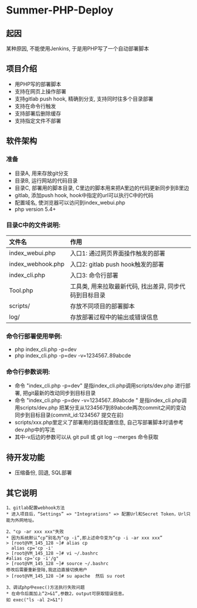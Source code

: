 # Summer-PHP-Deploy

## 起因
某种原因, 不能使用Jenkins, 于是用PHP写了一个自动部署脚本

## 项目介绍
- 用PHP写的部署脚本
- 支持在网页上操作部署
- 支持gitlab push hook, 精确到分支, 支持同时往多个目录部署
- 支持在命令行触发
- 支持部署后删除缓存
- 支持指定文件不部署


## 软件架构

### 准备
- 目录A, 用来存放git分支
- 目录B, 运行网站的代码目录
- 目录C, 部署用的脚本目录, C里边的脚本用来把A里边的代码更新同步到B里边
- gitlab, 添加push hook, hook中指定的url可以执行C中的代码
- 配置域名, 使浏览器可以访问到index_webui.php
- php version 5.4+


### 目录C中的文件说明:
|文件名|作用|
|:---|:---|
|index_webui.php|入口1: 通过网页界面操作触发的部署|
|index_webhook.php|入口2: gitlab push hook触发的部署|
|index_cli.php|入口3: 命令行部署|
|Tool.php|工具类, 用来拉取最新代码, 找出差异, 同步代码到目标目录|
|scripts/ |存放不同项目的部署脚本|
|log/ |存放部署过程中的输出或错误信息|

### 命令行部署使用举例:
- php index_cli.php -p=dev
- php index_cli.php -p=dev -v=1234567..89abcde

### 命令行参数说明: 
- 命令 "index_cli.php -p=dev" 是指index_cli.php调用scripts/dev.php 进行部署, 把git最新的改动同步到目标目录
- 命令 "index_cli.php -p=dev -v=1234567..89abcde " 是指index_cli.php调用scripts/dev.php 把某分支从1234567到89abcde两次commit之间的变动同步到目标目录(commit_id:1234567 提交在前)
- scripts/xxx.php里定义了部署用的路径配置信息, 自己写部署脚本时请参考dev.php中的写法
- 其中-v后边的参数可以从 git pull 或  git log --merges 命令获取 

## 待开发功能
- 压缩备份, 回退, SQL部署

## 其它说明
    1、gitlab配置webhook方法
    * 进入项目后，“Settings” => "Integrations" => 配置Url和Secret Token，Url只能为外网地址。
    
    2、"cp -ar xxx xxx"失败
    * 因为系统默认“cp”别名为“cp -i”,即上述命令变为“cp -i -ar xxx xxx”
    > [root@VM_145_128 ~]# alias cp
      alias cp='cp -i'
    > [root@VM_145_128 ~]# vi ~/.bashrc 
    #alias cp='cp -i'/g"
    > [root@VM_145_128 ~]# source ~/.bashrc
    修改后需要重新登陆,我这边直接切换用户
    > [root@VM_145_128 ~]# su apache  然后 su root
    
    3、调试php中exec()方法执行失败问题
    * 在命令后面加上“2>&1”,参数2，output可获取错误信息。
    如 exec("ls -al 2>&1")
    